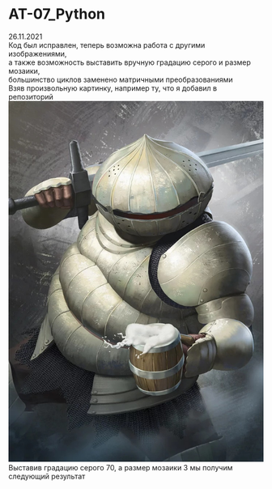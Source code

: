 # AT-07_Python
26.11.2021<br/>
Код был исправлен, теперь возможна работа с другими изображениями,<br> 
а также возможность выставить вручную градацию серого и размер мозаики,<br> 
большинство циклов заменено матричными преобразованиями<br>
Взяв произвольную картинку, например ту, что я добавил в репозиторий<br>
<img src="Siegmeyer of Catarina.jpg"><br>
Выставив градацию серого 70, а размер мозаики 3 мы получим следующий результат

